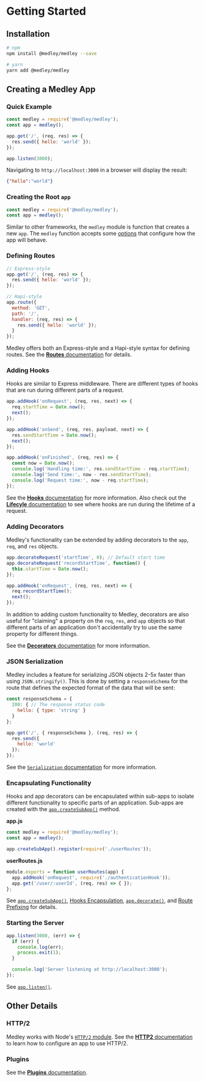 # Getting Started

## Installation

```sh
# npm
npm install @medley/medley --save

# yarn
yarn add @medley/medley
```

## Creating a Medley App

### Quick Example

```js
const medley = require('@medley/medley');
const app = medley();

app.get('/', (req, res) => {
  res.send({ hello: 'world' });
});

app.listen(3000);
```

Navigating to `http://localhost:3000` in a browser will display the result:

```json
{"hello":"world"}
```

### Creating the Root `app`

```js
const medley = require('@medley/medley');
const app = medley();
```

Similar to other frameworks, the `medley` module is function that creates a new
`app`. The `medley` function accepts some [options](Medley.md) that configure
how the app will behave.

### Defining Routes

```js
// Express-style
app.get('/', (req, res) => {
  res.send({ hello: 'world' });
});

// Hapi-style
app.route({
  method: 'GET',
  path: '/',
  handler: (req, res) => {
    res.send({ hello: 'world' });
  }
});
```

Medley offers both an Express-style and a Hapi-style syntax for defining
routes. See the [**Routes** documentation](Routes.md) for details.

### Adding Hooks

Hooks are similar to Express middleware. There are different types of hooks
that are run during different parts of a request.

```js
app.addHook('onRequest', (req, res, next) => {
  req.startTime = Date.now();
  next();
});

app.addHook('onSend', (req, res, payload, next) => {
  res.sendStartTime = Date.now();
  next();
});

app.addHook('onFinished', (req, res) => {
  const now = Date.now();
  console.log('Handling time:', res.sendStartTime - req.startTime);
  console.log('Send time:', now - res.sendStartTime);
  console.log('Request time:', now - req.startTime);
});
```

See the [**Hooks** documentation](Hooks.md) for more information. Also check
out the [**Lifecyle** documentation](Lifecyle.md) to see where hooks are
run during the lifetime of a request.

### Adding Decorators

Medley's functionality can be extended by adding decorators to the `app`,
`req`, and `res` objects.

```js
app.decorateRequest('startTime', 0); // Default start time
app.decorateRequest('recordStartTime', function() {
  this.startTime = Date.now();
});

app.addHook('onRequest', (req, res, next) => {
  req.recordStartTime();
  next();
});
```

In addition to adding custom functionality to Medley, decorators are also
useful for "claiming" a property on the `req`, `res`, and `app` objects so
that different parts of an application don't accidentally try to use the
same property for different things.

See the [**Decorators** documentation](Decorators.md) for more information.

### JSON Serialization

Medley includes a feature for serializing JSON objects 2-5x faster than
using `JSON.stringify()`. This is done by setting a `responseSchema` for
the route that defines the expected format of the data that will be sent:

```js
const responseSchema = {
  200: { // The response status code
    hello: { type: 'string' }
  }
};

app.get('/', { responseSchema }, (req, res) => {
  res.send({
    hello: 'world'
  });
});
```

See the [`Serialization` documentation](Serialization.md) for more information.

### Encapsulating Functionality

Hooks and app decorators can be encapsulated within sub-apps to
isolate different functionality to specific parts of an application. Sub-apps are created with
the [`app.createSubApp()`](App.md#createsubapp) method.

**app.js**
```js
const medley = require('@medley/medley');
const app = medley();

app.createSubApp().register(require('./userRoutes'));
```

**userRoutes.js**
```js
module.exports = function userRoutes(app) {
  app.addHook('onRequest', require('./authenticationHook'));
  app.get('/user/:userId', (req, res) => { });
};
```

See [`app.createSubApp()`](App.md#createsubapp), [Hooks Encapsulation](Hooks.md#encapsulation),
[`app.decorate()`](Decorators.md#decorate), and [Route Prefixing](Routes.md#route-prefixing)
for details.

### Starting the Server

```js
app.listen(3000, (err) => {
  if (err) {
    console.log(err);
    process.exit(1);
  }

  console.log('Server listening at http://localhost:3000');
});
```

See [`app.listen()`](App.md#listen).


## Other Details

### HTTP/2

Medley works with Node's [`HTTP/2` module](https://nodejs.org/api/http2.html).
See the [**HTTP2** documentation](HTTP2.md) to learn how to configure an app
to use HTTP/2.

### Plugins

See the [**Plugins** documentation](Plugins.md).
